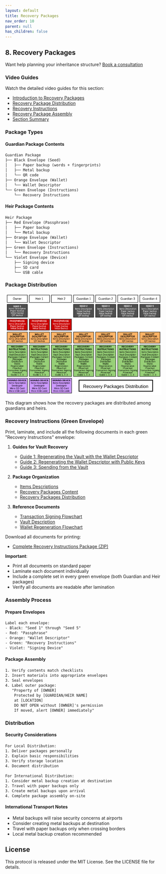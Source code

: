 ```yaml
---
layout: default
title: Recovery Packages
nav_order: 10
parent: null
has_children: false
---
```


## 8. Recovery Packages

Want help planning your inheritance structure? [Book a consultation](https://thebitcoinbackup.com/services)

### Video Guides
Watch the detailed video guides for this section:
- [Introduction to Recovery Packages](https://archive.org/details/the-bitcoin-backup-self-inheritance-protocol/Section+8+-+Lesson+1.mp4)
- [Recovery Package Distribution](https://archive.org/details/the-bitcoin-backup-self-inheritance-protocol/Section+8+-+Lesson+2.mp4)
- [Recovery Instructions](https://archive.org/details/the-bitcoin-backup-self-inheritance-protocol/Section+8+-+Lesson+3.mp4)
- [Recovery Package Assembly](https://archive.org/details/the-bitcoin-backup-self-inheritance-protocol/Section+8+-+Lesson+4.mp4)
- [Section Summary](https://archive.org/details/the-bitcoin-backup-self-inheritance-protocol/Section+8+-+Lesson+5.mp4)

### Package Types

#### Guardian Package Contents
```
Guardian Package
├── Black Envelope (Seed)
│   ├── Paper backup (words + fingerprints)
│   ├── Metal backup
│   └── QR code
├── Orange Envelope (Wallet)
│   └── Wallet Descriptor
└── Green Envelope (Instructions)
    └── Recovery Instructions
```

#### Heir Package Contents
```
Heir Package
├── Red Envelope (Passphrase)
│   ├── Paper backup
│   └── Metal backup
├── Orange Envelope (Wallet)
│   └── Wallet Descriptor
├── Green Envelope (Instructions)
│   └── Recovery Instructions
└── Violet Envelope (Device)
    ├── Signing device
    ├── SD card
    └── USB cable
```

### Package Distribution

![Recovery Packages Distribution](https://github.com/TheBitcoinBackup/Self-Inheritance-Protocol/blob/main/assets/docs/recovery-instructions/recovery-packages-distribution/Recovery%20Packages%20Distribution.png)

This diagram shows how the recovery packages are distributed among guardians and heirs.

### Recovery Instructions (Green Envelope)
Print, laminate, and include all the following documents in each green "Recovery Instructions" envelope:

1. **Guides for Vault Recovery**
   - [Guide 1: Regenerating the Vault with the Wallet Descriptor](https://github.com/TheBitcoinBackup/Self-Inheritance-Protocol/blob/main/assets/docs/recovery-instructions/guide-1-regenerating-vault-wallet-descriptor/Guide%201%20-%20Regenerating%20the%20Vault%20with%20the%20Wallet%20Descriptor.pdf)
   - [Guide 2: Regenerating the Wallet Descriptor with Public Keys](https://github.com/TheBitcoinBackup/Self-Inheritance-Protocol/blob/main/assets/docs/recovery-instructions/guide-2-regenerating-wallet-public-keys/Guide%202%20-%20Regenerating%20the%20Wallet%20Descriptor%20with%20the%20Public%20Keys.pdf)
   - [Guide 3: Spending from the Vault](https://github.com/TheBitcoinBackup/Self-Inheritance-Protocol/blob/main/assets/docs/recovery-instructions/guide-3-spending-from-the-vault/Guide%203%20-%20Spending%20from%20the%20Vault.pdf)

2. **Package Organization**
   - [Items Descriptions](https://github.com/TheBitcoinBackup/Self-Inheritance-Protocol/tree/main/assets/docs/recovery-instructions/items-descriptions)
   - [Recovery Packages Content](https://github.com/TheBitcoinBackup/Self-Inheritance-Protocol/tree/main/assets/docs/recovery-instructions/recovery-packages-content)
   - [Recovery Packages Distribution](https://github.com/TheBitcoinBackup/Self-Inheritance-Protocol/blob/main/assets/docs/recovery-instructions/recovery-packages-distribution/Recovery%20Packages%20Distribution.pdf)

3. **Reference Documents**
   - [Transaction Signing Flowchart](https://github.com/TheBitcoinBackup/Self-Inheritance-Protocol/blob/main/assets/docs/recovery-instructions/transaction-signing-flowchart/Transaction%20Signing%20Flowchart.pdf)
   - [Vault Description](https://github.com/TheBitcoinBackup/Self-Inheritance-Protocol/blob/main/assets/docs/recovery-instructions/vault-description/Vault%20Description.pdf)
   - [Wallet Regeneration Flowchart](https://github.com/TheBitcoinBackup/Self-Inheritance-Protocol/blob/main/assets/docs/recovery-instructions/wallet-regeneration-flowchart/Wallet%20Regeneration%20Flowchart.pdf)

Download all documents for printing:
- [Complete Recovery Instructions Package (ZIP)](https://github.com/TheBitcoinBackup/Self-Inheritance-Protocol/tree/main/assets/docs/recovery-instructions)

**Important**: 
- Print all documents on standard paper
- Laminate each document individually
- Include a complete set in every green envelope (both Guardian and Heir packages)
- Verify all documents are readable after lamination

### Assembly Process

#### Prepare Envelopes
```
Label each envelope:
- Black: "Seed 1" through "Seed 5"
- Red: "Passphrase"
- Orange: "Wallet Descriptor"
- Green: "Recovery Instructions"
- Violet: "Signing Device"
```

#### Package Assembly
```
1. Verify contents match checklists
2. Insert materials into appropriate envelopes
3. Seal envelopes
4. Label outer package:
   "Property of [OWNER]
    Protected by [GUARDIAN/HEIR NAME]
    at [LOCATION]
    DO NOT OPEN without [OWNER]'s permission
    If moved, alert [OWNER] immediately"
```

### Distribution

#### Security Considerations
```
For Local Distribution:
1. Deliver packages personally
2. Explain basic responsibilities
3. Verify storage location
4. Document distribution

For International Distribution:
1. Consider metal backup creation at destination
2. Travel with paper backups only
3. Create metal backups upon arrival
4. Complete package assembly on-site
```

#### International Transport Notes
- Metal backups will raise security concerns at airports
- Consider creating metal backups at destination
- Travel with paper backups only when crossing borders
- Local metal backup creation recommended

## License
This protocol is released under the MIT License. See the LICENSE file for details.
